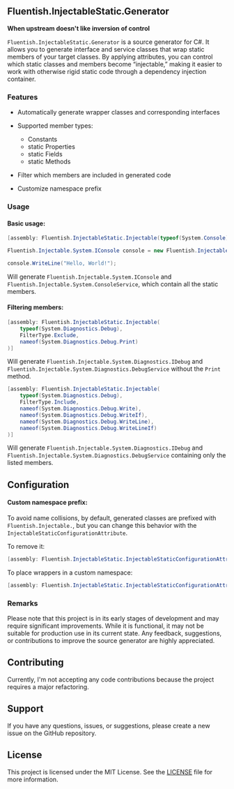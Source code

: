 ## Fluentish.InjectableStatic.Generator  
**When upstream doesn't like inversion of control**

`Fluentish.InjectableStatic.Generator` is a source generator for C#. It allows you to generate interface and service classes that wrap static members of your target classes. By applying attributes, you can control which static classes and members become “injectable,” making it easier to work with otherwise rigid static code through a dependency injection container.

### Features
- Automatically generate wrapper classes and corresponding interfaces
- Supported member types:
  - Constants
  - static Properties
  - static Fields
  - static Methods

- Filter which members are included in generated code
- Customize namespace prefix

### Usage
#### Basic usage:
```csharp
[assembly: Fluentish.InjectableStatic.Injectable(typeof(System.Console))]

Fluentish.Injectable.System.IConsole console = new Fluentish.Injectable.System.ConsoleService();

console.WriteLine("Hello, World!");
```
Will generate `Fluentish.Injectable.System.IConsole` and `Fluentish.Injectable.System.ConsoleService`, which contain all the static members.

#### Filtering members:
```csharp
[assembly: Fluentish.InjectableStatic.Injectable(
    typeof(System.Diagnostics.Debug),
    FilterType.Exclude,
    nameof(System.Diagnostics.Debug.Print)
)]
```
Will generate `Fluentish.Injectable.System.Diagnostics.IDebug` and `Fluentish.Injectable.System.Diagnostics.DebugService` without the `Print` method.

```csharp
[assembly: Fluentish.InjectableStatic.Injectable(
    typeof(System.Diagnostics.Debug),
    FilterType.Include,
    nameof(System.Diagnostics.Debug.Write),
    nameof(System.Diagnostics.Debug.WriteIf),
    nameof(System.Diagnostics.Debug.WriteLine),
    nameof(System.Diagnostics.Debug.WriteLineIf)
)]
```
Will generate `Fluentish.Injectable.System.Diagnostics.IDebug` and `Fluentish.Injectable.System.Diagnostics.DebugService` containing only the listed members.

## Configuration
#### Custom namespace prefix:
To avoid name collisions, by default, generated classes are prefixed with `Fluentish.Injectable.`, but you can change this behavior with the `InjectableStaticConfigurationAttribute`.

To remove it:
```csharp
[assembly: Fluentish.InjectableStatic.InjectableStaticConfigurationAttribute(Namespace = "")]
```

To place wrappers in a custom namespace:
```csharp
[assembly: Fluentish.InjectableStatic.InjectableStaticConfigurationAttribute(Namespace = "My.Namespace")]
```

### Remarks
Please note that this project is in its early stages of development and may require significant improvements. While it is functional, it may not be suitable for production use in its current state. Any feedback, suggestions, or contributions to improve the source generator are highly appreciated.

## Contributing
Currently, I'm not accepting any code contributions because the project requires a major refactoring.

## Support
If you have any questions, issues, or suggestions, please create a new issue on the GitHub repository.

## License
This project is licensed under the MIT License. See the  [LICENSE](LICENSE.txt) file for more information.
